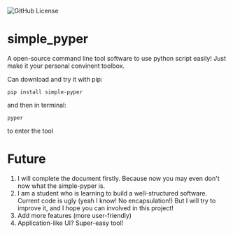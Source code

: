 ![GitHub License](https://img.shields.io/github/license/chenyiru3/simple-pyper)



# simple_pyper
A open-source command line tool software to use python script easily! Just make it your personal convinent toolbox.

Can download and try it with pip:

```shell
pip install simple-pyper
```

and then in terminal:

```shell
pyper
```

to enter the tool

# Future
1. I will complete the document firstly. Because now you may even don't now what the simple-pyper is.
2. I am a student who is learning to build a well-structured software. Current code is ugly (yeah I know! No encapsulation!) But I will try to improve it, and I hope you can involved in this project!
3. Add more features (more user-friendly)
4. Application-like UI? Super-easy tool!
